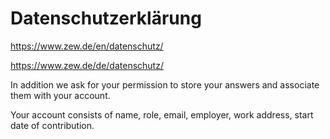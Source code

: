 # Datenschutzerklärung




https://www.zew.de/en/datenschutz/

https://www.zew.de/de/datenschutz/


In addition we ask for your permission to store your answers and associate them with your account.

Your account consists of name, role, email, employer, work address, start date of contribution.